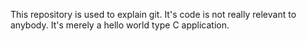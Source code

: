 This repository is used to explain git.
It's code is not really relevant to anybody.
It's merely a hello world type C application.

